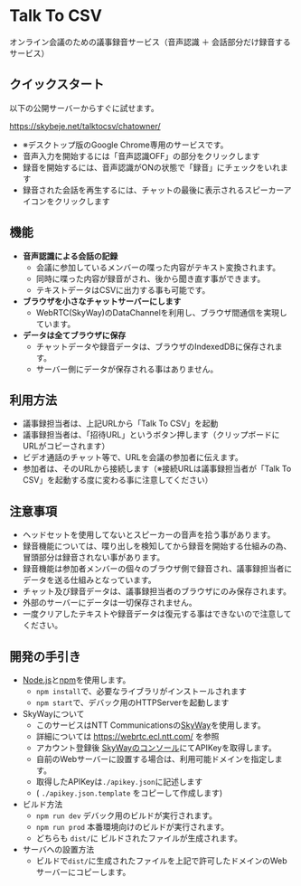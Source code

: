 # Talk To CSV

オンライン会議のための議事録音サービス（音声認識 ＋ 会話部分だけ録音するサービス）

## クイックスタート

以下の公開サーバーからすぐに試せます。

https://skybeje.net/talktocsv/chatowner/

- ※デスクトップ版のGoogle Chrome専用のサービスです。
- 音声入力を開始するには「音声認識OFF」の部分をクリックします
- 録音を開始するには、音声認識がONの状態で「録音」にチェックをいれます
- 録音された会話を再生するには、チャットの最後に表示されるスピーカーアイコンをクリックします

## 機能
- **音声認識による会話の記録**
  - 会議に参加しているメンバーの喋った内容がテキスト変換されます。
  - 同時に喋った内容が録音がされ、後から聞き直す事ができます。
  - テキストデータはCSVに出力する事も可能です。
- **ブラウザを小さなチャットサーバーにします**
  - WebRTC(SkyWay)のDataChannelを利用し、ブラウザ間通信を実現しています。
- **データは全てブラウザに保存**
  - チャットデータや録音データは、ブラウザのIndexedDBに保存されます。
  - サーバー側にデータが保存される事はありません。

## 利用方法
- 議事録担当者は、上記URLから「Talk To CSV」を起動
- 議事録担当者は、「招待URL」というボタン押します（クリップボードにURLがコピーされます）
- ビデオ通話のチャット等で、URLを会議の参加者に伝えます。
- 参加者は、そのURLから接続します（※接続URLは議事録担当者が「Talk To CSV」を起動する度に変わる事に注意してください）

## 注意事項
- ヘッドセットを使用してないとスピーカーの音声を拾う事があります。
- 録音機能については、喋り出しを検知してから録音を開始する仕組みの為、冒頭部分は録音されない事があります。
- 録音機能は参加者メンバーの個々のブラウザ側で録音され、議事録担当者にデータを送る仕組みとなっています。
- チャット及び録音データは、議事録担当者のブラウザにのみ保存されます。
- 外部のサーバーにデータは一切保存されません。
- 一度クリアしたテキストや録音データは復元する事はできないので注意してください。

## 開発の手引き

- [Node.js](https://nodejs.org/)と[npm](https://www.npmjs.com/)を使用します。
  - `npm install`で、必要なライブラリがインストールされます
  - `npm start`で、デバック用のHTTPServerを起動します
- SkyWayについて
  - このサービスはNTT Communicationsの[SkyWay](https://webrtc.ecl.ntt.com/)を使用します。
  - 詳細については https://webrtc.ecl.ntt.com/ を参照
  - アカウント登録後 [SkyWayのコンソール](https://console-webrtc-free.ecl.ntt.com/)にてAPIKeyを取得します。
  - 自前のWebサーバーに設置する場合は、利用可能ドメインを指定します。
  - 取得したAPIKeyは`./apikey.json`に記述します
  - ( `./apikey.json.template` をコピーして作成します)
- ビルド方法
  - `npm run dev` デバック用のビルドが実行されます。
  - `npm run prod` 本番環境向けのビルドが実行されます。
  - どちらも `dist/`に ビルドされたファイルが生成されます。
- サーバへの設置方法
  - ビルドで`dist/`に生成されたファイルを上記で許可したドメインのWebサーバーにコピーします。